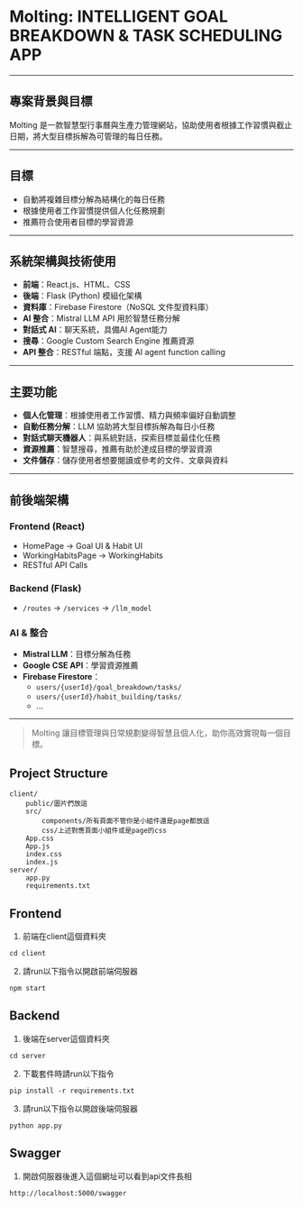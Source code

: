 # Molting: INTELLIGENT GOAL BREAKDOWN & TASK SCHEDULING APP
---

## 專案背景與目標

Molting 是一款智慧型行事曆與生產力管理網站，協助使用者根據工作習慣與截止日期，將大型目標拆解為可管理的每日任務。

---

## 目標

- 自動將複雜目標分解為結構化的每日任務
- 根據使用者工作習慣提供個人化任務規劃
- 推薦符合使用者目標的學習資源

---

## 系統架構與技術使用

- **前端**：React.js、HTML、CSS
- **後端**：Flask (Python) 模組化架構
- **資料庫**：Firebase Firestore（NoSQL 文件型資料庫）
- **AI 整合**：Mistral LLM API 用於智慧任務分解
- **對話式 AI**：聊天系統，具備AI Agent能力
- **搜尋**：Google Custom Search Engine 推薦資源
- **API 整合**：RESTful 端點，支援 AI agent function calling

---

## 主要功能

- **個人化管理**：根據使用者工作習慣、精力與頻率偏好自動調整
- **自動任務分解**：LLM 協助將大型目標拆解為每日小任務
- **對話式聊天機器人**：與系統對話，探索目標並最佳化任務
- **資源推薦**：智慧搜尋，推薦有助於達成目標的學習資源
- **文件儲存**：儲存使用者想要閱讀或參考的文件、文章與資料

---

## 前後端架構

### Frontend (React)
- HomePage → Goal UI & Habit UI
- WorkingHabitsPage → WorkingHabits
- RESTful API Calls

### Backend (Flask)
- `/routes` → `/services` → `/llm_model`

### AI & 整合
- **Mistral LLM**：目標分解為任務
- **Google CSE API**：學習資源推薦
- **Firebase Firestore**：
  - `users/{userId}/goal_breakdown/tasks/`
  - `users/{userId}/habit_building/tasks/`
  - ...

---

> Molting 讓目標管理與日常規劃變得智慧且個人化，助你高效實現每一個目標。

## Project Structure
```
client/
    public/圖片們放這
    src/
        components/所有頁面不管你是小組件還是page都放這
        css/上述對應頁面小組件或是page的css
    App.css
    App.js
    index.css
    index.js
server/
    app.py
    requirements.txt
```

## Frontend
1. 前端在client這個資料夾
```
cd client
```
2. 請run以下指令以開啟前端伺服器
```
npm start
```

## Backend
1. 後端在server這個資料夾
```
cd server
```
2. 下載套件時請run以下指令
```
pip install -r requirements.txt
```
3. 請run以下指令以開啟後端伺服器
```
python app.py
```

## Swagger
1. 開啟伺服器後進入這個網址可以看到api文件長相
```
http://localhost:5000/swagger
```

